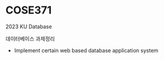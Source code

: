 # COSE371
2023 KU Database

데이터베이스 과제정리
  - Implement certain web based database application system
